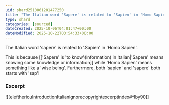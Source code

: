 ```yaml
---
uid: shard2510061201477250
title: "The Italian word 'Sapere' is related to 'Sapien' in 'Homo Sapien'"
type: shard
categories: [sourced]
dateCreated: 2025-10-06T04:01:47+00:00
dateModified: 2025-10-22T03:54:33+00:00
---
```

The Italian word 'sapere' is related to 'Sapien' in 'Homo Sapien'. 

This is because [['Sapere' is 'to know'(information) in Italian|'Sapere' means knowing some knowledge or information]] while 'Homo Sapien' means something like a 'wise being'. Furthermore, both 'sapien' and 'sapere' both starts with 'sap'!
### Excerpt
![[eleftheriouIntroductionItalianignorecopyrightexcerptindex#^lby90]]